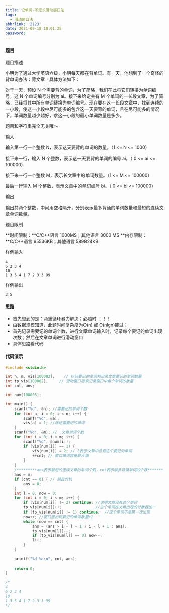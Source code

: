 ```yaml
---
title: 记单词-不定长滑动窗口法
tags:
  - 滑动窗口法
abbrlink: '2123'
date: 2021-09-18 18:01:25
password:
---
```


#### 题目



题目描述

小明为了通过大学英语六级，小明每天都在背单词。有一天，他想到了一个奇怪的背单词办法：背文章！具体方法如下：



对于一天，预设 N 个需要背的单词，为了简略，我们在此将它们转换为单词编号，这 N 个单词编号分别为 ai。接下来给定共有 M 个单词的一长段文章，为了简略，已经将其中所有单词替换为单词编号。现在要在这一长段文章中，找到连续的一小段，使这一小段中尽可能多的包含这一天要背的单词，且在尽可能多的情况下，单词数量越少越好，求这一小段的最小单词数量是多少。



题目和字符串完全无关哦～



输入

输入第一行一个整数 N，表示这天要背的单词的数量。（1 <= N <= 1000）



接下来一行，输入 N 个整数，表示这一天要背的单词的编号 ai。（ 0 <= ai <= 100000）



接下来一行一个整数 M，表示长文章中的单词数量。（1 <= M <= 100000）



最后一行输入 M 个整数，表示文章中的单词编号 bi。（ 0 <= bi <= 100000）



输出

输出共两个整数，中间用空格隔开，分别表示最多背诵的单词数量和最短的连续文章单词数量。

题目限制

**时间限制：**C/C++语言 1000MS；其他语言 3000 MS
**内存限制：**C/C++语言 65536KB；其他语言 589824KB

样例输入

```
4
6 2 3 4
10
1 3 5 4 1 7 2 3 3 99
```

样例输出

```
3 5
```

















#### 思路



* 首先想到的是：两重循环暴力解决；必超时 ！！！
* 由数据规模知道，此题时间复杂度为O(n) 或 O(nlgn)能过；
* 首先记录需要记的单词个数，进行文章单词输入时，记录每个要记的单词出现次数；然后在文章单词进行滑动窗口
* 具体思路看代码





#### 代码演示





~~~C
#include <stdio.h>

int n, m, vis[100002];    // 标记要记的单词和记录文章要记的单词数量
int tp_vis[100002];     // 滑动窗口用来记录窗口中每个单词的数量
int cnt, ans;

int num[100003];

int main() {
	scanf("%d", &n); //需要记的单词个数 
	for (int a, i = 0; i < n; i++) {
		scanf("%d", &a);
		vis[a] = 1; //标记需要记的单词
	} 
	scanf("%d", &m); //  文章单词个数 
	for (int i = 0; i < m; i++) {
		scanf("%d", &num[i]);
		if (vis[num[i]] == 1) {
			vis[num[i]] = 2; // 2表示文章中含有这个要记的单词
			++cnt; // 窗口单词容量最大值
		}
	}
	/*********ans表示最短的连续文章的单词个数，cnt表示最多背诵单词的个数*********/
	ans = m;
	if (cnt == 0) { // 题目的坑 
		ans = 0;
	}
	int l = 0, now = 0;
	for (int i = 0; i < m; i++) {
		if (vis[num[i]] != 2) continue; //说明文章没有这个单词 
		tp_vis[num[i]]++;               //这个单词在文章出现的计数器加一 
		if (tp_vis[num[i]] != 1) continue;  //这个单词不是第一次出现 
		now++; //窗口里出现要记的单词数量+1
		while (now == cnt) { 
			ans = (ans > i - l + 1 ? i - l + 1 : ans);
			tp_vis[num[l]]--;
			if (tp_vis[num[l]] == 0) now--;
			l++; 
		}
	} 
	
	printf("%d %d\n", cnt, ans);
	
	return 0;
}

/*
4
6 2 3 4
10
1 3 5 4 1 7 2 3 3 99
*/
~~~

